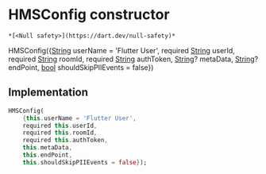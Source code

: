 


# HMSConfig constructor




    *[<Null safety>](https://dart.dev/null-safety)*



HMSConfig({[String](https://api.flutter.dev/flutter/dart-core/String-class.html) userName = 'Flutter User', required [String](https://api.flutter.dev/flutter/dart-core/String-class.html) userId, required [String](https://api.flutter.dev/flutter/dart-core/String-class.html) roomId, required [String](https://api.flutter.dev/flutter/dart-core/String-class.html) authToken, [String](https://api.flutter.dev/flutter/dart-core/String-class.html)? metaData, [String](https://api.flutter.dev/flutter/dart-core/String-class.html)? endPoint, [bool](https://api.flutter.dev/flutter/dart-core/bool-class.html) shouldSkipPIIEvents = false})





## Implementation

```dart
HMSConfig(
    {this.userName = 'Flutter User',
    required this.userId,
    required this.roomId,
    required this.authToken,
    this.metaData,
    this.endPoint,
    this.shouldSkipPIIEvents = false});
```







